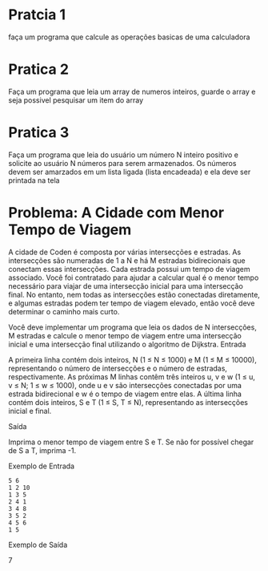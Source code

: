 # Pratcia 1

faça um programa que calcule as operações basicas de uma calculadora

# Pratica 2

Faça um programa que leia um array de numeros inteiros, guarde o array e seja possivel pesquisar um item do array 

# Pratica 3

Faça um programa que leia do usuário um número N inteiro positivo e solicite ao usuário N números para serem armazenados. Os números devem ser amarzados em um lista ligada (lista encadeada) e ela deve ser printada na tela 

# Problema: A Cidade com Menor Tempo de Viagem

A cidade de Coden é composta por várias intersecções e estradas. As intersecções são numeradas de 1 a N e há M estradas bidirecionais que conectam essas intersecções. Cada estrada possui um tempo de viagem associado. Você foi contratado para ajudar a calcular qual é o menor tempo necessário para viajar de uma intersecção inicial para uma intersecção final. No entanto, nem todas as intersecções estão conectadas diretamente, e algumas estradas podem ter tempo de viagem elevado, então você deve determinar o caminho mais curto.

Você deve implementar um programa que leia os dados de N intersecções, M estradas e calcule o menor tempo de viagem entre uma intersecção inicial e uma intersecção final utilizando o algoritmo de Dijkstra.
Entrada

A primeira linha contém dois inteiros, N (1 ≤ N ≤ 1000) e M (1 ≤ M ≤ 10000), representando o número de intersecções e o número de estradas, respectivamente.
As próximas M linhas contêm três inteiros u, v e w (1 ≤ u, v ≤ N; 1 ≤ w ≤ 1000), onde u e v são intersecções conectadas por uma estrada bidirecional e w é o tempo de viagem entre elas.
A última linha contém dois inteiros, S e T (1 ≤ S, T ≤ N), representando as intersecções inicial e final.

Saída

Imprima o menor tempo de viagem entre S e T. Se não for possível chegar de S a T, imprima -1.

Exemplo de Entrada

    5 6
    1 2 10
    1 3 5
    2 4 1
    3 4 8
    3 5 2
    4 5 6
    1 5

Exemplo de Saída

7
